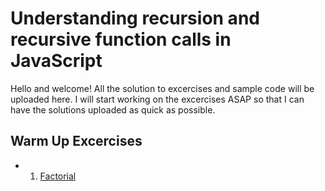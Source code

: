 # Understanding recursion and recursive function calls in JavaScript

Hello and welcome! All the solution to excercises and sample code will be uploaded here. 
I will start working on the excercises ASAP so that I can have the solutions uploaded as quick as possible.

## Warm Up Excercises

* 1. <a href="https://github.com/JWLee89/The-Coding-Delight/new/master/JavaScript/recursion/factorial"> Factorial </a>
